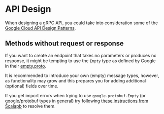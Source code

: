 # API Design

When designing a gRPC API, you could take into consideration some of the
[Google Cloud API Design Patterns](https://cloud.google.com/apis/design/design_patterns).

## Methods without request or response

If you want to create an endpoint that takes no parameters or produces no
response, it might be tempting to use the `Empty` type as defined by
Google in their [empty.proto](https://github.com/google/protobuf/blob/master/src/google/protobuf/empty.proto).

It is recommended to introduce your own (empty) message types, however, as
functionality may grow and this prepares you for adding additional (optional) fields
over time.

If you get import errors when trying to use `google.protobuf.Empty` (or google/protobuf types in general) try following [these instructions from Scalapb](https://scalapb.github.io/faq.html#i-am-getting-import-was-not-found-or-had-errors) to resolve them.

